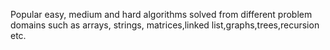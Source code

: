 Popular easy, medium and hard algorithms solved from different problem domains such as arrays, strings, matrices,linked list,graphs,trees,recursion etc.
